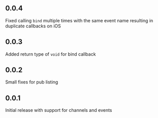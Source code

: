 ## 0.0.4

Fixed calling `bind` multiple times with the same event name resulting in duplicate callbacks on iOS

## 0.0.3

Added return type of `void` for bind callback

## 0.0.2

Small fixes for pub listing

## 0.0.1

Initial release with support for channels and events